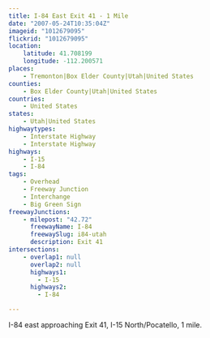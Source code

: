 ```yaml
---
title: I-84 East Exit 41 - 1 Mile
date: "2007-05-24T10:35:04Z"
imageid: "1012679095"
flickrid: "1012679095"
location:
    latitude: 41.708199
    longitude: -112.200571
places:
    - Tremonton|Box Elder County|Utah|United States
counties:
    - Box Elder County|Utah|United States
countries:
    - United States
states:
    - Utah|United States
highwaytypes:
    - Interstate Highway
    - Interstate Highway
highways:
    - I-15
    - I-84
tags:
    - Overhead
    - Freeway Junction
    - Interchange
    - Big Green Sign
freewayJunctions:
    - milepost: "42.72"
      freewayName: I-84
      freewaySlug: i84-utah
      description: Exit 41
intersections:
    - overlap1: null
      overlap2: null
      highways1:
        - I-15
      highways2:
        - I-84

---
```

I-84 east approaching Exit 41, I-15 North/Pocatello, 1 mile.